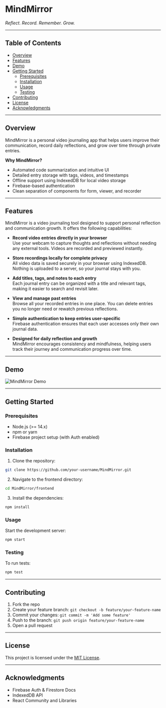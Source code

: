 
# MindMirror

*Reflect. Record. Remember. Grow.*

---

## Table of Contents

- [Overview](#overview)
- [Features](#features)
- [Demo](#demo)
- [Getting Started](#getting-started)
  - [Prerequisites](#prerequisites)
  - [Installation](#installation)
  - [Usage](#usage)
  - [Testing](#testing)
- [Contributing](#contributing)
- [License](#license)
- [Acknowledgments](#acknowledgments)

---

## Overview

MindMirror is a personal video journaling app that helps users improve their communication, record daily reflections, and grow over time through private entries.

**Why MindMirror?**

- Automated code summarization and intuitive UI
- Detailed entry storage with tags, videos, and timestamps
- Offline support using IndexedDB for local video storage
- Firebase-based authentication
- Clean separation of components for form, viewer, and recorder

---
## Features

MindMirror is a video journaling tool designed to support personal reflection and communication growth. It offers the following capabilities:

- **Record video entries directly in your browser**  
  Use your webcam to capture thoughts and reflections without needing any external tools. Videos are recorded and previewed instantly.

- **Store recordings locally for complete privacy**  
  All video data is saved securely in your browser using IndexedDB. Nothing is uploaded to a server, so your journal stays with you.

- **Add titles, tags, and notes to each entry**  
  Each journal entry can be organized with a title and relevant tags, making it easier to search and revisit later.

- **View and manage past entries**  
  Browse all your recorded entries in one place. You can delete entries you no longer need or rewatch previous reflections.

- **Simple authentication to keep entries user-specific**  
  Firebase authentication ensures that each user accesses only their own journal data.
- **Designed for daily reflection and growth**  
  MindMirror encourages consistency and mindfulness, helping users track their journey and communication progress over time.

---

## Demo

![MindMirror Demo](media/mind-mirror.gif)

---

## Getting Started

### Prerequisites

- Node.js (>= 14.x)
- npm or yarn
- Firebase project setup (with Auth enabled)

### Installation

1. Clone the repository:

```bash
git clone https://github.com/your-username/MindMirror.git
````

2. Navigate to the frontend directory:

```bash
cd MindMirror/frontend
```

3. Install the dependencies:

```bash
npm install
```

### Usage

Start the development server:

```bash
npm start
```

### Testing

To run tests:

```bash
npm test
```

---

## Contributing

1. Fork the repo
2. Create your feature branch: `git checkout -b feature/your-feature-name`
3. Commit your changes: `git commit -m 'Add some feature'`
4. Push to the branch: `git push origin feature/your-feature-name`
5. Open a pull request

---

## License

This project is licensed under the [MIT License](https://choosealicense.com/licenses/mit/).

---

## Acknowledgments

* Firebase Auth & Firestore Docs
* IndexedDB API
* React Community and Libraries


